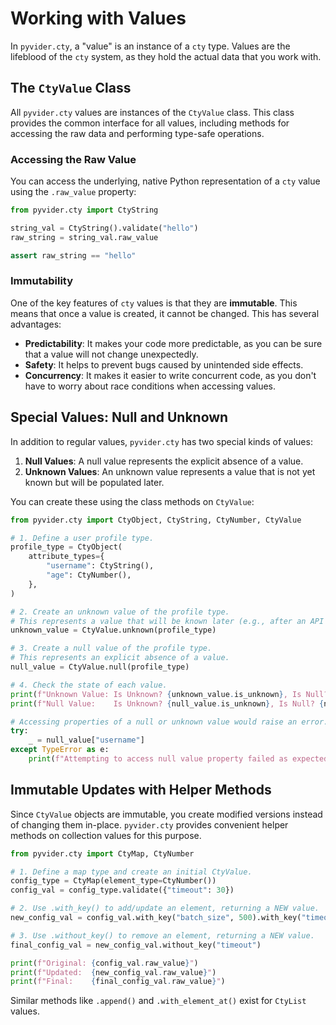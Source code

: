 # Working with Values

In `pyvider.cty`, a "value" is an instance of a `cty` type. Values are the lifeblood of the `cty` system, as they hold the actual data that you work with.

## The `CtyValue` Class

All `pyvider.cty` values are instances of the `CtyValue` class. This class provides the common interface for all values, including methods for accessing the raw data and performing type-safe operations.

### Accessing the Raw Value

You can access the underlying, native Python representation of a `cty` value using the `.raw_value` property:

```python
from pyvider.cty import CtyString

string_val = CtyString().validate("hello")
raw_string = string_val.raw_value

assert raw_string == "hello"
```

### Immutability

One of the key features of `cty` values is that they are **immutable**. This means that once a value is created, it cannot be changed. This has several advantages:

*   **Predictability**: It makes your code more predictable, as you can be sure that a value will not change unexpectedly.
*   **Safety**: It helps to prevent bugs caused by unintended side effects.
*   **Concurrency**: It makes it easier to write concurrent code, as you don't have to worry about race conditions when accessing values.

## Special Values: Null and Unknown

In addition to regular values, `pyvider.cty` has two special kinds of values:

1.  **Null Values**: A null value represents the explicit absence of a value.
2.  **Unknown Values**: An unknown value represents a value that is not yet known but will be populated later.

You can create these using the class methods on `CtyValue`:

```python
from pyvider.cty import CtyObject, CtyString, CtyNumber, CtyValue

# 1. Define a user profile type.
profile_type = CtyObject(
    attribute_types={
        "username": CtyString(),
        "age": CtyNumber(),
    },
)

# 2. Create an unknown value of the profile type.
# This represents a value that will be known later (e.g., after an API call).
unknown_value = CtyValue.unknown(profile_type)

# 3. Create a null value of the profile type.
# This represents an explicit absence of a value.
null_value = CtyValue.null(profile_type)

# 4. Check the state of each value.
print(f"Unknown Value: Is Unknown? {unknown_value.is_unknown}, Is Null? {unknown_value.is_null}")
print(f"Null Value:    Is Unknown? {null_value.is_unknown}, Is Null? {null_value.is_null}")

# Accessing properties of a null or unknown value would raise an error.
try:
    _ = null_value["username"]
except TypeError as e:
    print(f"Attempting to access null value property failed as expected: {e}")
```

## Immutable Updates with Helper Methods

Since `CtyValue` objects are immutable, you create modified versions instead of changing them in-place. `pyvider.cty` provides convenient helper methods on collection values for this purpose.

```python
from pyvider.cty import CtyMap, CtyNumber

# 1. Define a map type and create an initial CtyValue.
config_type = CtyMap(element_type=CtyNumber())
config_val = config_type.validate({"timeout": 30})

# 2. Use .with_key() to add/update an element, returning a NEW value.
new_config_val = config_val.with_key("batch_size", 500).with_key("timeout", 60)

# 3. Use .without_key() to remove an element, returning a NEW value.
final_config_val = new_config_val.without_key("timeout")

print(f"Original: {config_val.raw_value}")
print(f"Updated:  {new_config_val.raw_value}")
print(f"Final:    {final_config_val.raw_value}")
```

Similar methods like `.append()` and `.with_element_at()` exist for `CtyList` values.
